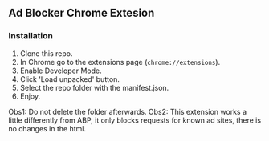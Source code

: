 ## Ad Blocker Chrome Extesion

### Installation
1. Clone this repo.
2. In Chrome go to the extensions page (`chrome://extensions`).
3. Enable Developer Mode.
4. Click 'Load unpacked' button.
5. Select the repo folder with the manifest.json.
6. Enjoy.

Obs1: Do not delete the folder afterwards.
Obs2: This extension works a little differently from ABP, it only blocks requests for known ad sites, there is no changes in the html.